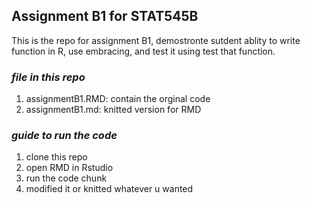 
## Assignment B1 for STAT545B

This is the repo for assignment B1, demostronte sutdent ablity to write function in R, use embracing, and test it using test that function.

### *file in this repo*

1.  assignmentB1.RMD: contain the orginal code
2.  assignmentB1.md: knitted version for RMD

### *guide to run the code*

1.  clone this repo
2.  open RMD in Rstudio
3.  run the code chunk
4.  modified it or knitted whatever u wanted
